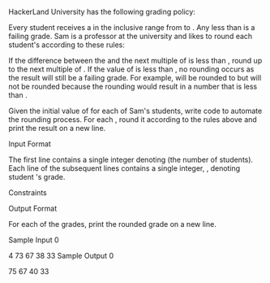  
HackerLand University has the following grading policy:

Every student receives a  in the inclusive range from  to .
Any  less than  is a failing grade.
Sam is a professor at the university and likes to round each student's  according to these rules:

If the difference between the  and the next multiple of  is less than , round  up to the next multiple of .
If the value of  is less than , no rounding occurs as the result will still be a failing grade.
For example,  will be rounded to  but  will not be rounded because the rounding would result in a number that is less than .

Given the initial value of  for each of Sam's  students, write code to automate the rounding process. For each , round it according to the rules above and print the result on a new line.

Input Format

The first line contains a single integer denoting  (the number of students). 
Each line  of the  subsequent lines contains a single integer, , denoting student 's grade.

Constraints

Output Format

For each  of the  grades, print the rounded grade on a new line.

Sample Input 0

4
73
67
38
33
Sample Output 0

75
67
40
33